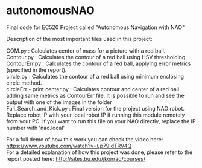 # autonomousNAO

Final code for EC520 Project called "Autonomous Navigation with NAO"

Description of the most important files used in this project:

COM.py : Calculates center of mass for a picture with a red ball. <br />
Contour.py : Calculates the contour of a red ball using HSV thresholding <br />
ContourErr.py : Calculates the contour of a red ball, applying error metrics (specified in the report). <br />
circle.py : Calculates the contour of a red ball using minimum enclosing circle method. <br />
circleErr - print center.py : Calculates contour and center of a red ball adding same metrics as ContourErr file. It is possible to run and see the output with one of the images in the folder <br />
Full_Search_and_Kick.py : Final version for the project using NAO robot. Replace robot IP with your local robot IP if running this module remotely from your PC. If you want to run this file on your NAO directly, replace the IP number with 'nao.local' <br />

For a full demo of how this work you can check the video here: https://www.youtube.com/watch?v=Lp79IdTRV4Q <br />
For a detailed explanation of how this project was done, please refer to the report posted here: http://sites.bu.edu/jkonrad/courses/ <br />
